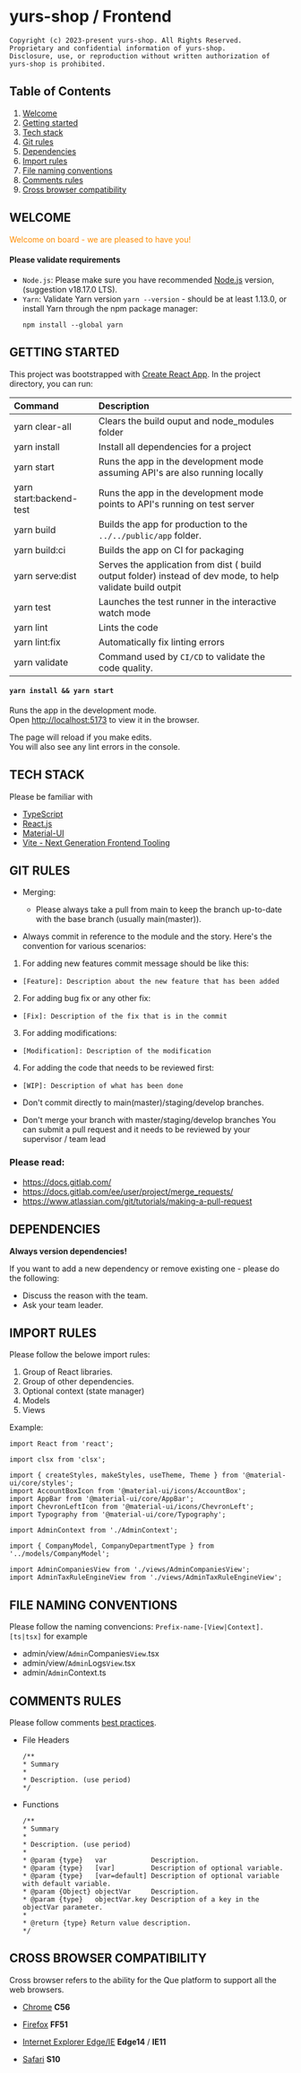 # yurs-shop / Frontend

```
Copyright (c) 2023-present yurs-shop. All Rights Reserved.
Proprietary and confidential information of yurs-shop.
Disclosure, use, or reproduction without written authorization of yurs-shop is prohibited.
```

## Table of Contents

1. [Welcome](#welcome)
2. [Getting started](#getting-started)
3. [Tech stack](#tech-stack)
4. [Git rules](#git-rules)
5. [Dependencies](#dependencies)
6. [Import rules](#import-rules)
7. [File naming conventions](#file-naming-conventions)
8. [Comments rules](#comments-rules)
9. [Cross browser compatibility](#cross-browser-compatibility)

## WELCOME

<p style='color:DarkOrange'>
Welcome on board - we are pleased to have you!
</p>

#### Please validate requirements

- `Node.js`: Please make sure you have recommended [Node.js](https://nodejs.org/en/) version, (suggestion v18.17.0 LTS).
- `Yarn`: Validate Yarn version `yarn --version` - should be at least 1.13.0, or
  install Yarn through the npm package manager:
  ```
  npm install --global yarn
  ```

## GETTING STARTED

This project was bootstrapped with [Create React App](https://github.com/facebook/create-react-app).
In the project directory, you can run:

| Command                 | Description                                                                                                |
| :---------------------- | :--------------------------------------------------------------------------------------------------------- |
| yarn clear-all          | Clears the build ouput and node_modules folder                                                             |
| yarn install            | Install all dependencies for a project                                                                     |
| yarn start              | Runs the app in the development mode assuming API's are also running locally                               |
| yarn start:backend-test | Runs the app in the development mode points to API's running on test server                                |
| yarn build              | Builds the app for production to the `../../public/app` folder.                                            |
| yarn build:ci           | Builds the app on CI for packaging                                                                         |
| yarn serve:dist         | Serves the application from dist ( build output folder) instead of dev mode, to help validate build outpit |
| yarn test               | Launches the test runner in the interactive watch mode                                                     |
| yarn lint               | Lints the code                                                                                             |
| yarn lint:fix           | Automatically fix linting errors                                                                           |
| yarn validate           | Command used by `CI/CD` to validate the code quality.                                                      |

#### `yarn install && yarn start`

Runs the app in the development mode.\
Open [http://localhost:5173](http://localhost:5173) to view it in the browser.

The page will reload if you make edits.\
You will also see any lint errors in the console.

## TECH STACK

Please be familiar with

- [TypeScript](https://www.typescriptlang.org/docs/handbook/typescript-in-5-minutes.html)
- [React.js](https://reactjs.org/)
- [Material-UI](https://material-ui.com/components/paper/)
- [Vite - Next Generation Frontend Tooling](https://vitejs.dev/)

## GIT RULES

- Merging:

  - Please always take a pull from main to keep the branch up-to-date with
    the base branch (usually main(master)).

- Always commit in reference to the module and the story. Here's the convention for various scenarios:

1. For adding new features commit message should be like this:

- `[Feature]: Description about the new feature that has been added`

2. For adding bug fix or any other fix:

- `[Fix]: Description of the fix that is in the commit`

3. For adding modifications:

- `[Modification]: Description of the modification`

4. For adding the code that needs to be reviewed first:

- `[WIP]: Description of what has been done`

- Don't commit directly to main(master)/staging/develop branches.

- Don't merge your branch with master/staging/develop branches
  You can submit a pull request and it needs to be reviewed by your supervisor / team lead

### Please read:

- https://docs.gitlab.com/
- https://docs.gitlab.com/ee/user/project/merge_requests/
- https://www.atlassian.com/git/tutorials/making-a-pull-request

## DEPENDENCIES

**Always version dependencies!**

If you want to add a new dependency or remove existing one - please do the following:

- Discuss the reason with the team.
- Ask your team leader.

## IMPORT RULES

Please follow the belowe import rules:

1. Group of React libraries.
2. Group of other dependencies.
3. Optional context (state manager)
4. Models
5. Views

Example:

```
import React from 'react';

import clsx from 'clsx';

import { createStyles, makeStyles, useTheme, Theme } from '@material-ui/core/styles';
import AccountBoxIcon from '@material-ui/icons/AccountBox';
import AppBar from '@material-ui/core/AppBar';
import ChevronLeftIcon from '@material-ui/icons/ChevronLeft';
import Typography from '@material-ui/core/Typography';

import AdminContext from './AdminContext';

import { CompanyModel, CompanyDepartmentType } from '../models/CompanyModel';

import AdminCompaniesView from './views/AdminCompaniesView';
import AdminTaxRuleEngineView from './views/AdminTaxRuleEngineView';
```

## FILE NAMING CONVENTIONS

Please follow the naming convencions:
`Prefix-name-[View|Context].[ts|tsx]` for example

- admin/view/`Admin`Companies`View`.tsx
- admin/view/`Admin`Logs`View`.tsx
- admin/`Admin`Context.ts

## COMMENTS RULES

Please follow comments [best practices](https://make.wordpress.org/core/handbook/best-practices/inline-documentation-standards/javascript/).

- File Headers

  ```
  /**
  * Summary
  *
  * Description. (use period)
  */
  ```

- Functions

  ```
  /**
  * Summary
  *
  * Description. (use period)
  *
  * @param {type}   var           Description.
  * @param {type}   [var]         Description of optional variable.
  * @param {type}   [var=default] Description of optional variable with default variable.
  * @param {Object} objectVar     Description.
  * @param {type}   objectVar.key Description of a key in the objectVar parameter.
  *
  * @return {type} Return value description.
  */
  ```

## CROSS BROWSER COMPATIBILITY

Cross browser refers to the ability for the Que platform to support all the web browsers.

- [Chrome](https://www.w3schools.com/browsers/browsers_chrome.asp) **C56**

- [Firefox](https://www.w3schools.com/browsers/browsers_firefox.asp) **FF51**

- [Internet Explorer Edge/IE](https://www.w3schools.com/browsers/browsers_explorer.asp) **Edge14** / **IE11**

- [Safari](https://www.w3schools.com/browsers/browsers_safari.asp) **S10**
